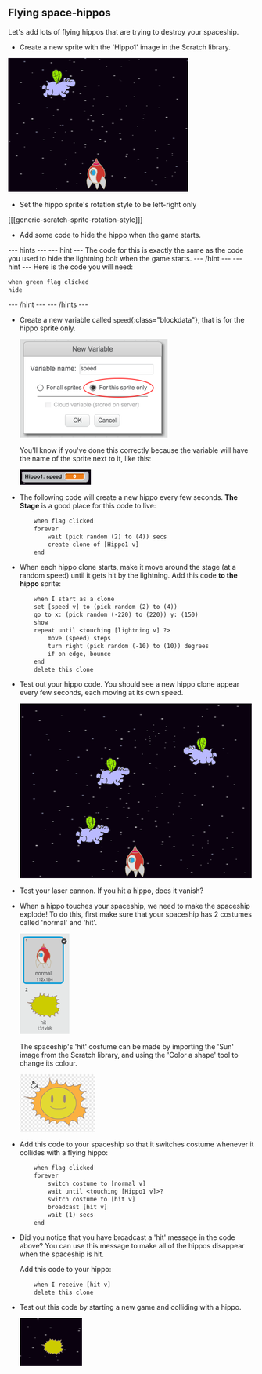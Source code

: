## Flying space-hippos

Let's add lots of flying hippos that are trying to destroy your spaceship.

+ Create a new sprite with the 'Hippo1' image in the Scratch library.

![screenshot](images/invaders-hippo.png)

+ Set the hippo sprite's rotation style to be left-right only

[[[generic-scratch-sprite-rotation-style]]]

+ Add some code to hide the hippo when the game starts.

--- hints ---
--- hint ---
The code for this is exactly the same as the code you used to hide the lightning bolt when the game starts.
--- /hint ---
--- hint ---
Here is the code you will need:

```blocks
when green flag clicked
hide
```
--- /hint ---
--- /hints ---

+ Create a new variable called `speed`{:class="blockdata"}, that is for the hippo sprite only.

	![screenshot](images/invaders-var.png)

	You'll know if you've done this correctly because the variable will have the name of the sprite next to it, like this:

	![screenshot](images/invaders-var-test.png)

+ The following code will create a new hippo every few seconds. **The Stage** is a good place for this code to live:

	```blocks
		when flag clicked
		forever
			wait (pick random (2) to (4)) secs
			create clone of [Hippo1 v]
		end
	```

+ When each hippo clone starts, make it move around the stage (at a random speed) until it gets hit by the lightning. Add this code **to the hippo** sprite:

	```blocks
		when I start as a clone
		set [speed v] to (pick random (2) to (4))
		go to x: (pick random (-220) to (220)) y: (150)
		show
		repeat until <touching [lightning v] ?>
			move (speed) steps
			turn right (pick random (-10) to (10)) degrees
			if on edge, bounce
		end
		delete this clone
	```

+ Test out your hippo code. You should see a new hippo clone appear every few seconds, each moving at its own speed.

	![screenshot](images/invaders-hippo-test.png)

+ Test your laser cannon. If you hit a hippo, does it vanish?

+ When a hippo touches your spaceship, we need to make the spaceship explode! To do this, first make sure that your spaceship has 2 costumes called 'normal' and 'hit'.

	![screenshot](images/invaders-spaceship-costumes.png)

	The spaceship's 'hit' costume can be made by importing the 'Sun' image from the Scratch library, and using the 'Color a shape' tool to change its colour.

	![screenshot](images/invaders-sun.png)

+ Add this code to your spaceship so that it switches costume whenever it collides with a flying hippo:

	```blocks
		when flag clicked
		forever
			switch costume to [normal v]
			wait until <touching [Hippo1 v]>?
			switch costume to [hit v]
			broadcast [hit v]
			wait (1) secs
		end
	```

+ Did you notice that you have broadcast a 'hit' message in the code above? You can use this message to make all of the hippos disappear when the spaceship is hit.

	Add this code to your hippo:

	```blocks
		when I receive [hit v]
		delete this clone
	```

+ Test out this code by starting a new game and colliding with a hippo.

	![screenshot](images/invaders-hippo-collide.png)
